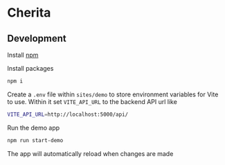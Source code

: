 # Cherita

## Development

Install [npm](https://docs.npmjs.com/downloading-and-installing-node-js-and-npm)

Install packages

```sh
npm i
```

Create a ``.env`` file within ``sites/demo`` to store environment variables for Vite to use. Within it set ``VITE_API_URL`` to the backend API url like

```sh
VITE_API_URL=http://localhost:5000/api/
```

Run the demo app

```sh
npm run start-demo
```

The app will automatically reload when changes are made